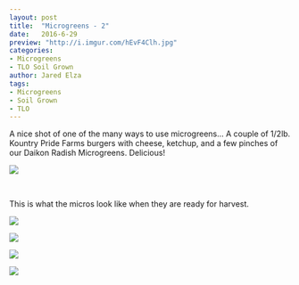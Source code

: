 ```yaml
---
layout: post
title:  "Microgreens - 2"
date:   2016-6-29
preview: "http://i.imgur.com/hEvF4Clh.jpg"
categories:
- Microgreens
- TLO Soil Grown
author: Jared Elza
tags: 
- Microgreens
- Soil Grown
- TLO
---
```


A nice shot of one of the many ways to use microgreens... A couple of 1/2lb. Kountry Pride Farms burgers with cheese, ketchup, and a few pinches of our Daikon Radish Microgreens. Delicious! 

[![](http://i.imgur.com/3MFkUIgh.jpg)](http://i.imgur.com/3MFkUIg.jpg)

<br>

This is what the micros look like when they are ready for harvest. 

[![](http://i.imgur.com/x83HVFhh.jpg)](http://i.imgur.com/x83HVFh.jpg)

[![](http://i.imgur.com/hEvF4Clh.jpg)](http://i.imgur.com/hEvF4Cl.jpg)

[![](http://i.imgur.com/SszMEFvh.jpg)](http://i.imgur.com/SszMEFv.jpg)

[![](http://i.imgur.com/xjgdkODh.jpg)](http://i.imgur.com/xjgdkOD.jpg)